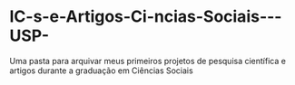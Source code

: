 # IC-s-e-Artigos-Ci-ncias-Sociais---USP-
Uma pasta para arquivar meus primeiros projetos de pesquisa científica e artigos durante a graduação em Ciências Sociais

